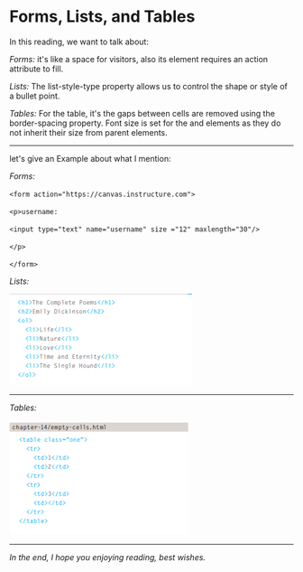 # Forms, Lists, and Tables

In this reading, we want to talk about:

_Forms:_ it's like a space for visitors, also its element requires an action attribute to fill.

_Lists:_ The list-style-type property allows us to control the shape or style of a bullet point.

_Tables:_ For the table, it's the gaps between cells are removed using the border-spacing property. Font size is set for the and elements as they do not inherit their size from parent elements.

---

let's give an Example about what I mention:

_Forms:_

`<form action="https://canvas.instructure.com">`

`<p>username:`

`<input type="text" name="username" size ="12" maxlength="30"/>`

`</p>`

`</form>`

_Lists:_

![explanes](/image/list.png)

---

_Tables:_

![explanes](/image/table.png)

---
*In the end, I hope you enjoying reading, best wishes.*

